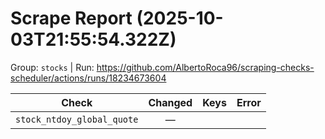 # Scrape Report (2025-10-03T21:55:54.322Z)

Group: `stocks`  |  Run: https://github.com/AlbertoRoca96/scraping-checks-scheduler/actions/runs/18234673604

| Check | Changed | Keys | Error |
|---|:---:|:--|:--|
| `stock_ntdoy_global_quote` | — |  |  |

